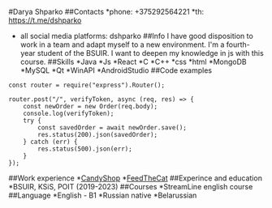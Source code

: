 #Darya Shparko
##Contacts
*phone: +375292564221
*th: https://t.me/dshparko
* all social media platforms: dshparko
##Info
I have good disposition to work in a team and adapt myself to a new environment. I'm a fourth-year student of the BSUIR. I want to deepen my knowledge in js with this course.
##Skills
*Java
*Js
*React
*C
*C++
*css
*html
*MongoDB
*MySQL
*Qt
*WinAPI
*AndroidStudio
##Code examples
```
const router = require("express").Router();

router.post("/", verifyToken, async (req, res) => {
    const newOrder = new Order(req.body);
    console.log(verifyToken);
    try {
        const savedOrder = await newOrder.save();
        res.status(200).json(savedOrder);
    } catch (err) {
        res.status(500).json(err);
    }
});
``` 
##Work experience
*[CandyShop](https://github.com/dshparko/candyShop)
*[FeedTheCat](https://github.com/dshparko/feedTheCat)
##Experince and education
*BSUIR, KSiS, POIT (2019-2023)
##Courses
*StreamLine english course
##Language
*English - B1
*Russian native
*Belarussian